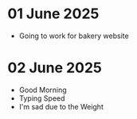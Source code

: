 # 01 June 2025
- Going to work for bakery website

# 02 June 2025
- Good Morning
- Typing Speed 
- I'm sad due to the Weight 